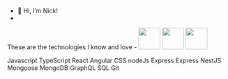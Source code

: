 - 👋 Hi, I’m Nick! 
- 
These are the technologies I know and love - 
<img src = https://user-images.githubusercontent.com/100615377/229739726-5107ca34-105a-4d8c-a8f3-b28120fda0c9.png
width=50px/> <img src = https://user-images.githubusercontent.com/100615377/229740768-8b23521d-cbc1-4278-93c5-cdf347e38378.png
width=50px/> <img src = https://user-images.githubusercontent.com/100615377/229740946-631245cd-2c03-4b00-8ee2-25271310be24.png
width=50px/>
<!-- <img src = https://user-images.githubusercontent.com/100615377/229739726-5107ca34-105a-4d8c-a8f3-b28120fda0c9.png
width=100px/> -->
Javascript TypeScript React Angular CSS nodeJs Express Express NestJS Mongoose MongoDB GraphQL SQL Git
